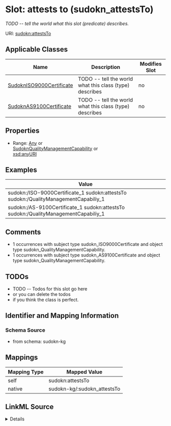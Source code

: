 

# Slot: attests to (sudokn_attestsTo)


_TODO -- tell the world what this slot (predicate) describes._





URI: [sudokn:attestsTo](http://asu.edu/semantics/SUDOKN/attestsTo)



<!-- no inheritance hierarchy -->





## Applicable Classes

| Name | Description | Modifies Slot |
| --- | --- | --- |
| [SudoknISO9000Certificate](../classes/SudoknISO9000Certificate.md) | TODO -- tell the world what this class (type) describes |  no  |
| [SudoknAS9100Certificate](../classes/SudoknAS9100Certificate.md) | TODO -- tell the world what this class (type) describes |  no  |







## Properties

* Range: [Any](../classes/Any.md)&nbsp;or&nbsp;<br />[SudoknQualityManagementCapability](../classes/SudoknQualityManagementCapability.md)&nbsp;or&nbsp;<br />[xsd:anyURI](http://www.w3.org/2001/XMLSchema#anyURI)






## Examples

| Value |
| --- |
| sudokn:/ISO-9000Certificate_1 sudokn:attestsTo sudokn:/QualityManagementCapabiliy_1 |
| sudokn:/AS-9100Certificate_1 sudokn:attestsTo sudokn:/QualityManagementCapabiliy_1 |

## Comments

* 1 occurrences with subject type sudokn_ISO9000Certificate and object type sudokn_QualityManagementCapability.
* 1 occurrences with subject type sudokn_AS9100Certificate and object type sudokn_QualityManagementCapability.

## TODOs

* TODO -- Todos for this slot go here
* or you can delete the todos
* if you think the class is perfect.

## Identifier and Mapping Information







### Schema Source


* from schema: sudokn-kg




## Mappings

| Mapping Type | Mapped Value |
| ---  | ---  |
| self | sudokn:attestsTo |
| native | sudokn-kg/:sudokn_attestsTo |




## LinkML Source

<details>
```yaml
name: sudokn_attestsTo
description: TODO -- tell the world what this slot (predicate) describes.
title: attests to
todos:
- TODO -- Todos for this slot go here
- or you can delete the todos
- if you think the class is perfect.
comments:
- 1 occurrences with subject type sudokn_ISO9000Certificate and object type sudokn_QualityManagementCapability.
- 1 occurrences with subject type sudokn_AS9100Certificate and object type sudokn_QualityManagementCapability.
examples:
- value: sudokn:/ISO-9000Certificate_1 sudokn:attestsTo sudokn:/QualityManagementCapabiliy_1
- value: sudokn:/AS-9100Certificate_1 sudokn:attestsTo sudokn:/QualityManagementCapabiliy_1
from_schema: sudokn-kg
rank: 1000
domain: sudokn_Certificate
slot_uri: sudokn:attestsTo
alias: sudokn_attestsTo
domain_of:
- sudokn_AS9100Certificate
- sudokn_ISO9000Certificate
range: Any
any_of:
- range: sudokn_QualityManagementCapability
- range: uri

```
</details>